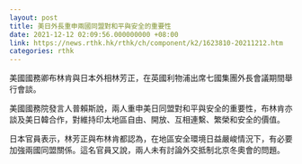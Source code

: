 ```yaml
---
layout: post
title: 美日外長重申兩國同盟對和平與安全的重要性
date: 2021-12-12 02:09:56.000000000 +08:00
link: https://news.rthk.hk/rthk/ch/component/k2/1623810-20211212.htm
categories: rthk
---
```


美國國務卿布林肯與日本外相林芳正，在英國利物浦出席七國集團外長會議期間舉行會談。

美國國務院發言人普賴斯說，兩人重申美日同盟對和平與安全的重要性，布林肯亦談及美日韓合作，對維持印太地區自由、開放、互相連繫、繁榮和安全的價值。

日本官員表示，林芳正與布林肯都認為，在地區安全環境日益嚴峻情況下，有必要加強兩國同盟關係。這名官員又說，兩人未有討論外交抵制北京冬奧會的問題。
